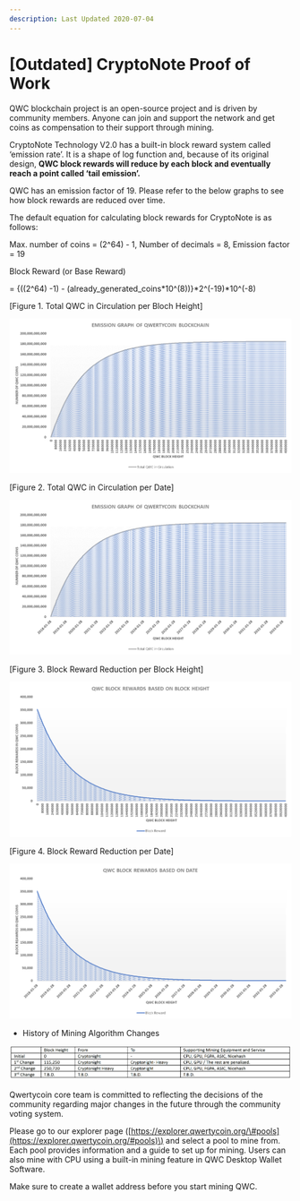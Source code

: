 ```yaml
---
description: Last Updated 2020-07-04
---
```


# \[Outdated\] CryptoNote Proof of Work

QWC blockchain project is an open-source project and is driven by community members. Anyone can join and support the network and get coins as compensation to their support through mining.

CryptoNote Technology V2.0 has a built-in block reward system called ‘emission rate’. It is a shape of log function and, because of its original design, **QWC block rewards will reduce by each block and eventually reach a point called ‘tail emission’.**

QWC has an emission factor of 19. Please refer to the below graphs to see how block rewards are reduced over time.

The default equation for calculating block rewards for CryptoNote is as follows:

Max. number of coins = \(2^64\) - 1, Number of decimals = 8, Emission factor = 19 

Block Reward \(or Base Reward\) 

= {\(\(2^64\) -1\) - \(already\_generated\_coins\*10^\(8\)\)}\*2^\(-19\)\*10^\(-8\)

\[Figure 1. Total QWC in Circulation per Bloch Height\]

![](../../.gitbook/assets/1.png)

\[Figure 2. Total QWC in Circulation per Date\]

![](../../.gitbook/assets/2.png)

\[Figure 3. Block Reward Reduction per Block Height\]

![](../../.gitbook/assets/3.png)

\[Figure 4. Block Reward Reduction per Date\]

![](../../.gitbook/assets/4.png)

* History of Mining Algorithm Changes

![Click to enlarge the table](../../.gitbook/assets/history.png)

Qwertycoin core team is committed to reflecting the decisions of the community regarding major changes in the future through the community voting system.

Please go to our explorer page \([https://explorer.qwertycoin.org/\#pools](https://explorer.qwertycoin.org/#pools)\) and select a pool to mine from. Each pool provides information and a guide to set up for mining. Users can also mine with CPU using a built-in mining feature in QWC Desktop Wallet Software.

Make sure to create a wallet address before you start mining QWC.

